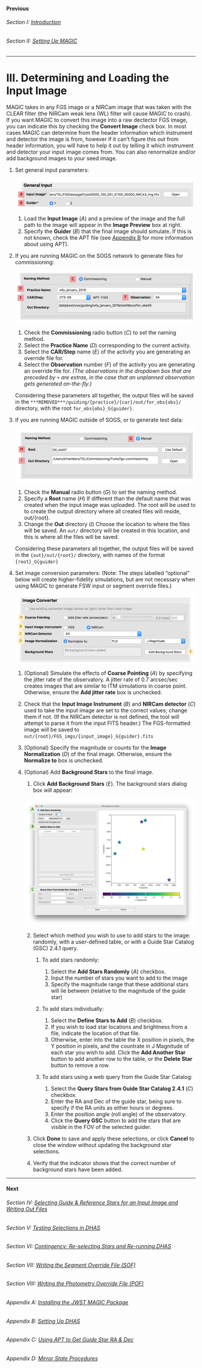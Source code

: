 #### Previous

###### Section I: [Introduction](i_introduction.md)

###### Section II: [Setting Up MAGIC](ii_setting_up.md)

-----------------------------------------

III.	Determining and Loading the Input Image
=============================================

MAGIC takes in any FGS image or a NIRCam image that was taken with the CLEAR filter (the NIRCam weak lens (WL) filter will cause MAGIC to crash). If you want MAGIC to convert this image into a raw dectector FGS image, you can indicate this by checking the **Convert Image** check box. In most cases MAGIC can determine from the header information which instrument and detector the image is from, however if it can’t figure this out from header information, you will have to help it out by telling it which instrument and detector your input image comes from. You can also renormalize and/or add background images to your seed image. 

1. Set general input parameters:


   ![General Input section of the Main GUI](./figs/figure2_main_general_input.png)


   1. Load the **Input Image** (*A*) and a preview of the image and the full path to the image will appear in the **Image Preview** box at right.
   2. Specify the **Guider** (*B*) that the final image should simulate. If this is not known, check the APT file (see [Appendix B](appedix_b_opening_dhas.md) for more information about using APT).
 
2. If you are running MAGIC on the SOGS network to generate files for commissioning:
    
   ![Commissioning naming parameter section of the main GUI](./figs/figure3_main_commissioning_naming.png)

   1. Check the **Commissioning** radio button (*C*) to set the naming method.
   2. Select the **Practice Name** (*D*) corresponding to the current activity.
   3. Select the **CAR/Step** name (*E*) of the activity you are generating an override file for.
   4. Select the **Observation** number (*F*) of the activity you are generating an override file for. _(The observations in the dropdown box that are preceded by `+` are extras, in the case that an unplanned observation gets generated on-the-fly.)_
   
   
   Considering these parameters all together, the output files will be saved in the ``***REMOVED***/guiding/{practice}/{car}/out/for_obs{obs}/`` directory, with the root ``for_obs{obs}_G{guider}``.


3. If you are running MAGIC outside of SOGS, or to generate test data:

   ![Manual naming parameter section of the main GUI](./figs/figure4_main_manual_naming.png)

   
   1. Check the **Manual** radio button (*G*) to set the naming method.
   2. Specify a **Root** name (*H*) If different than the default name that was created when the input image was uploaded. The root will be used to to create the output directory where all created files will reside, out/{root}.
   3. Change the **Out** directory (*I*) Choose the location to where the files will be saved. An ``out/`` directory will be created in this location, and this is where all the files will be saved.

   
   Considering these parameters all together, the output files will be saved in the ``{out}/out/{root}/`` directory, with names of the format ``{root}_G{guider}``
   
4. Set image conversion parameters: (Note: The steps labelled “optional” below will create higher-fidelity simulations, but are not necessary when using MAGIC to generate FSW input or segment override files.)

   ![Image Converter section of the Main GUI](./figs/figure5_main_image_convert.png)
   
   1. (Optional) Simulate the effects of **Coarse Pointing** (*A*)  by specifying the jitter rate of the observatory. A jitter rate of 0.7 arcsec/sec creates images that are similar to ITM simulations in coarse point. Otherwise, ensure the **Add jitter rate** box is unchecked.
   2. Check that the **Input Image Instrument** (*B*) and **NIRCam detector** (*C*) used to take the input image are set to the correct values; change them if not. (If the NIRCam detector is not defined, the tool will attempt to parse it from the input FITS header.) The FGS-formatted image will be saved to ``out/{root}/FGS_imgs/{input_image}_G{guider}.fits``
   3. (Optional) Specify the magnitude or counts for the **Image Normalization** (*D*) of the final image. Otherwise, ensure the **Normalize to** box is unchecked.
   4. (Optional) Add **Background Stars** to the final image.
       
      1. Click **Add Background Stars** (*E*). The background stars dialog box will appear:

        ![Background stars dialog window](./figs/figure6_background_stars.png)

      2. Select which method you wish to use to add stars to the image: randomly, with a user-defined table, or with a Guide Star Catalog (GSC) 2.4.1 query.
          
          1. To add stars randomly:
             
             1. Select the **Add Stars Randomly** (*A*) checkbox.
             2. Input the number of stars you want to add to the image
             3. Specify the magnitude range that these additional stars will lie between (relative to the magnitude of the guide star)
          
          2. To add stars individually:
             
             1. Select the **Define Stars to Add** (*B*)  checkbox.
             2. If you wish to load star locations and brightness from a file, indicate the location of that file.
             3. Otherwise, enter into the table the X position in pixels, the Y position in pixels, and the countrate in J Magnitude of each star you wish to add. Click the **Add Another Star** button to add another row to the table, or the **Delete Star** button to remove a row.
          
          3. To add stars using a web query from the Guide Star Catalog:
             
             1. Select the **Query Stars from Guide Star Catalog 2.4.1** (*C*) checkbox.
             2. Enter the RA and Dec of the guide star, being sure to specify if the RA units as either hours or degrees.
             3. Enter the position angle (roll angle) of the observatory.
             4. Click the **Query GSC** button to add the stars that are visible in the FOV of the selected guider.
      3. Click **Done** to save and apply these selections, or click **Cancel** to close the window without updating the background star selections.
      4. Verify that the indicator shows that the correct number of background stars have been added.

---------------------------------
#### Next

###### Section IV: [Selecting Guide & Reference Stars for an Input Image and Writing Out Files](iv_select_stars_and_write_files.md)

###### Section V: [Testing Selections in DHAS](v_testing_in_dhas.md)

###### Section VI: [Contingency: Re-selecting Stars and Re-running DHAS](vi_contingency_reselect_stars.md)

###### Section VII: [Writing the Segment Override File (SOF)](vii_write_sof.md)

###### Section VIII: [Writing the Photometry Override File (POF)](viii_write_pof.md)

###### Appendix A: [Installing the JWST MAGIC Package](appendix_a_installing_magic.md)

###### Appendix B: [Setting Up DHAS](appendix_b_opening_dhas.md)

###### Appendix C: [Using APT to Get Guide Star RA & Dec](appendix_c_apt.md)

###### Appendix D: [Mirror State Procedures](appendix_d_mirror_states.md)


   


